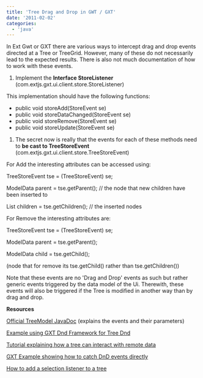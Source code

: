 ```yaml
---
title: 'Tree Drag and Drop in GWT / GXT'
date: '2011-02-02'
categories:
  - 'java'
---
```


In Ext Gwt or GXT there are various ways to intercept drag and drop events directed at a Tree or TreeGrid. However, many of these do not necessarily lead to the expected results. There is also not much documentation of how to work with these events.

1. Implement the **Interface StoreListener<ModelData>** (com.extjs.gxt.ui.client.store.StoreListener)

This implementation should have the following functions:

- public void storeAdd(StoreEvent<ModelData> se)
- public void storeDataChanged(StoreEvent<ModelData> se)
- public void storeRemove(StoreEvent<ModelData> se)
- public void storeUpdate(StoreEvent<ModelData> se)

1. The secret now is really that the events for each of these methods need to **be cast to TreeStoreEvent** (com.extjs.gxt.ui.client.store.TreeStoreEvent)

For Add the interesting attributes can be accessed using:

TreeStoreEvent<ModelData> tse = (TreeStoreEvent<ModelData>) se;

ModelData parent = tse.getParent(); // the node that new children have been inserted to

List<ModelData> children = tse.getChildren(); // the inserted nodes

For Remove the interesting attributes are:

TreeStoreEvent<ModelData> tse = (TreeStoreEvent<ModelData>) se;

ModelData parent = tse.getParent();

ModelData child = tse.getChild();

(node that for remove its tse.getChild() rather than tse.getChildren())

Note that these events are no 'Drag and Drop' events as such but rather generic events triggered by the data model of the Ui. Therewith, these events will also be triggered if the Tree is modified in another way than by drag and drop.

**Resources**

[Official TreeModel JavaDoc](http://dev.sencha.com/deploy/gxtdocs/com/extjs/gxt/ui/client/data/TreeModel.html) (explains the events and their parameters)

[Example using GXT Dnd Framework for Tree Dnd](http://zawoad.blogspot.com/2010/08/working-with-dnd-framework-of-ext-gwt.html)

[Tutorial explaining how a tree can interact with remote data](http://www.sencha.com/helpcenter/index.jsp?topic=/com.extjs.gxt.help/html/tutorials/remotetreetable.html)

[GXT Example showing how to catch DnD events directly](http://www.sencha.com/examples/explorer.html)

[How to add a selection listener to a tree](http://www.sencha.com/forum/showthread.php?70681-Tree-How-to-add-a-selection-change-event-listener)
